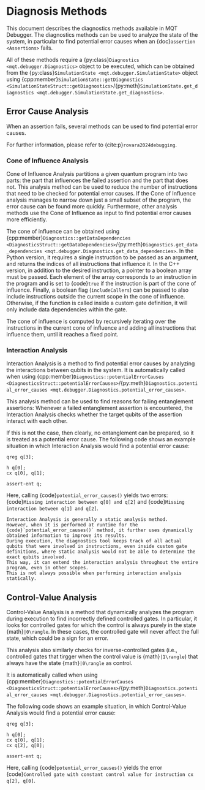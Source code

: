 # Diagnosis Methods

This document describes the diagnostics methods available in MQT Debugger.
The diagnostics methods can be used to analyze the state of the system, in particular to find potential error causes when an {doc}`assertion <Assertions>` fails.

All of these methods require a {py:class}`Diagnostics <mqt.debugger.Diagnostics>` object to be executed, which can be obtained from the {py:class}`SimulationState <mqt.debugger.SimulationState>` object using {cpp:member}`SimulationState::getDiagnostics <SimulationStateStruct::getDiagnostics>`/{py:meth}`SimulationState.get_diagnostics <mqt.debugger.SimulationState.get_diagnostics>`.

## Error Cause Analysis

When an assertion fails, several methods can be used to find potential error causes.

For further information, please refer to {cite:p}`rovara2024debugging`.

### Cone of Influence Analysis

Cone of Influence Analysis partitions a given quantum program into two parts: the part that influences the failed assertion and the part that does not.
This analysis method can be used to reduce the number of instructions that need to be checked for potential error causes. If the Cone of Influence analysis manages to narrow down just a small subset of the program, the error cause can be found more quickly. Furthermore, other analysis methods use the Cone of Influence as input to find potential error causes more efficiently.

The cone of influence can be obtained using {cpp:member}`Diagnostics::getDataDependencies <DiagnosticsStruct::getDataDependencies>`/{py:meth}`Diagnostics.get_data_dependencies <mqt.debugger.Diagnostics.get_data_dependencies>`.
In the Python version, it requires a single instruction to be passed as an argument, and returns the indices of all instructions that influence it.
In the C++ version, in addition to the desired instruction, a pointer to a boolean array must be passed. Each element of the array corresponds to an instruction in the program and is set to {code}`true` if the instruction is part of the cone of influence.
Finally, a boolean flag (`includeCallers`) can be passed to also include instructions outside the current scope in the cone of influence. Otherwise, if the function is called inside a custom gate definition, it will only include data dependencies within the gate.

The cone of influence is computed by recursively iterating over the instructions in the current cone of influence and adding all instructions that influence them, until it reaches a fixed point.

### Interaction Analysis

Interaction Analysis is a method to find potential error causes by analyzing the interactions between qubits in the system.
It is automatically called when using {cpp:member}`Diagnostics::potentialErrorCauses <DiagnosticsStruct::potentialErrorCauses>`/{py:meth}`Diagnostics.potential_error_causes <mqt.debugger.Diagnostics.potential_error_causes>`.

This analysis method can be used to find reasons for failing entanglement assertions:
Whenever a failed entanglement assertion is encountered, the Interaction Analysis checks whether the target qubits of the assertion interact with each other.

If this is not the case, then clearly, no entanglement can be prepared, so it is treated as a potential error cause. The following code shows an example situation in which Interaction Analysis would find a potential error cause:

```qasm
qreg q[3];

h q[0];
cx q[0], q[1];

assert-ent q;
```

Here, calling {code}`potential_error_causes()` yields two errors: {code}`Missing interaction between q[0] and q[2]` and {code}`Missing interaction between q[1] and q[2]`.

```{note}
Interaction Analysis is generally a static analysis method.
However, when it is performed at runtime for the {code}`potential_error_causes()` method, it further uses dynamically obtained information to improve its results.
During execution, the diagnostics tool keeps track of all actual qubits that were involved in instructions, even inside custom gate definitions, where static analysis would not be able to determine the exact qubits involved.
This way, it can extend the interaction analysis throughout the entire program, even in other scopes.
This is not always possible when performing interaction analysis statically.
```

## Control-Value Analysis

Control-Value Analysis is a method that dynamically analyzes the program during execution to find incorrectly defined controlled gates.
In particular, it looks for controlled gates for which the control is always purely in the state {math}`|0\rangle`. In these cases,
the controlled gate will never affect the full state, which could be a sign for an error.

This analysis also similarly checks for inverse-controlled gates (i.e., controlled gates that tirgger when the control value is {math}`|1\rangle`) that always
have the state {math}`|0\rangle` as control.

It is automatically called when using {cpp:member}`Diagnostics::potentialErrorCauses <DiagnosticsStruct::potentialErrorCauses>`/{py:meth}`Diagnostics.potential_error_causes <mqt.debugger.Diagnostics.potential_error_causes>`.

The following code shows an example situation, in which Control-Value Analysis would find a potential error cause:

```qasm
qreg q[3];

h q[0];
cx q[0], q[1];
cx q[2], q[0];

assert-ent q;
```

Here, calling {code}`potential_error_causes()` yields the error {code}`Controlled gate with constant control value for instruction cx q[2], q[0]`.
